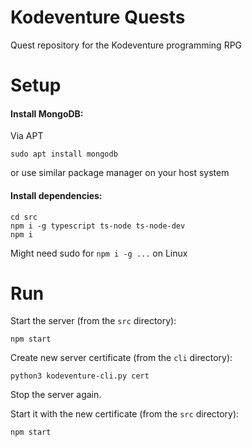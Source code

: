 # Kodeventure Quests

Quest repository for the Kodeventure programming RPG

# Setup

#### Install MongoDB:

Via APT

```
sudo apt install mongodb
```

or use similar package manager on your host system

#### Install dependencies:

```
cd src
npm i -g typescript ts-node ts-node-dev
npm i
```

Might need sudo for `npm i -g ...` on Linux

# Run

Start the server (from the `src` directory):

```
npm start
```

Create new server certificate (from the `cli` directory):

```
python3 kodeventure-cli.py cert
```

Stop the server again.

Start it with the new certificate (from the `src` directory):

```
npm start
```
